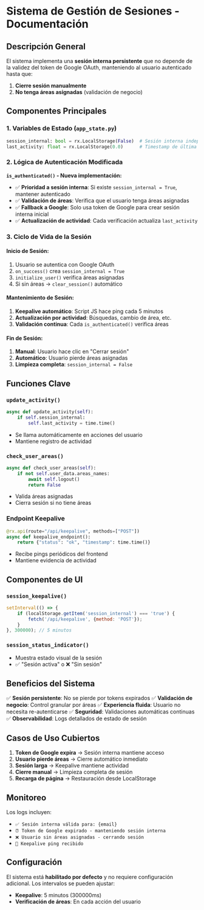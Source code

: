 # Sistema de Gestión de Sesiones - Documentación

## Descripción General

El sistema implementa una **sesión interna persistente** que no depende de la validez del token de Google OAuth, manteniendo al usuario autenticado hasta que:

1. **Cierre sesión manualmente**
2. **No tenga áreas asignadas** (validación de negocio)

## Componentes Principales

### 1. Variables de Estado (`app_state.py`)

```python
session_internal: bool = rx.LocalStorage(False)  # Sesión interna independiente
last_activity: float = rx.LocalStorage(0.0)      # Timestamp de última actividad
```

### 2. Lógica de Autenticación Modificada

**`is_authenticated()` - Nueva implementación:**

- ✅ **Prioridad a sesión interna**: Si existe `session_internal = True`, mantener autenticado
- ✅ **Validación de áreas**: Verifica que el usuario tenga áreas asignadas
- ✅ **Fallback a Google**: Solo usa token de Google para crear sesión interna inicial
- ✅ **Actualización de actividad**: Cada verificación actualiza `last_activity`

### 3. Ciclo de Vida de la Sesión

#### **Inicio de Sesión:**
1. Usuario se autentica con Google OAuth
2. `on_success()` crea `session_internal = True`
3. `initialize_user()` verifica áreas asignadas
4. Si sin áreas → `clear_session()` automático

#### **Mantenimiento de Sesión:**
1. **Keepalive automático**: Script JS hace ping cada 5 minutos
2. **Actualización por actividad**: Búsquedas, cambio de área, etc.
3. **Validación continua**: Cada `is_authenticated()` verifica áreas

#### **Fin de Sesión:**
1. **Manual**: Usuario hace clic en "Cerrar sesión"
2. **Automático**: Usuario pierde áreas asignadas
3. **Limpieza completa**: `session_internal = False`

## Funciones Clave

### `update_activity()`
```python
async def update_activity(self):
    if self.session_internal:
        self.last_activity = time.time()
```
- Se llama automáticamente en acciones del usuario
- Mantiene registro de actividad

### `check_user_areas()`
```python
async def check_user_areas(self):
    if not self.user_data.areas_names:
        await self.logout()
        return False
```
- Valida áreas asignadas
- Cierra sesión si no tiene áreas

### Endpoint Keepalive
```python
@rx.api(route="/api/keepalive", methods=["POST"])
async def keepalive_endpoint():
    return {"status": "ok", "timestamp": time.time()}
```
- Recibe pings periódicos del frontend
- Mantiene evidencia de actividad

## Componentes de UI

### `session_keepalive()`
```javascript
setInterval(() => {
    if (localStorage.getItem('session_internal') === 'true') {
        fetch('/api/keepalive', {method: 'POST'});
    }
}, 300000); // 5 minutos
```

### `session_status_indicator()`
- Muestra estado visual de la sesión
- ✅ "Sesión activa" o ❌ "Sin sesión"

## Beneficios del Sistema

✅ **Sesión persistente**: No se pierde por tokens expirados
✅ **Validación de negocio**: Control granular por áreas
✅ **Experiencia fluida**: Usuario no necesita re-autenticarse
✅ **Seguridad**: Validaciones automáticas continuas
✅ **Observabilidad**: Logs detallados de estado de sesión

## Casos de Uso Cubiertos

1. **Token de Google expira** → Sesión interna mantiene acceso
2. **Usuario pierde áreas** → Cierre automático inmediato
3. **Sesión larga** → Keepalive mantiene actividad
4. **Cierre manual** → Limpieza completa de sesión
5. **Recarga de página** → Restauración desde LocalStorage

## Monitoreo

Los logs incluyen:
- `✅ Sesión interna válida para: {email}`
- `⏰ Token de Google expirado - manteniendo sesión interna`
- `❌ Usuario sin áreas asignadas - cerrando sesión`
- `🔄 Keepalive ping recibido`

## Configuración

El sistema está **habilitado por defecto** y no requiere configuración adicional. Los intervalos se pueden ajustar:

- **Keepalive**: 5 minutos (300000ms)
- **Verificación de áreas**: En cada acción del usuario
